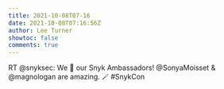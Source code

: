 ```yaml
---
title: 2021-10-08T07-16
date: 2021-10-08T07:16:56Z
author: Lee Turner
showtoc: false
comments: true
---
```


RT @snyksec: We 💜 our Snyk Ambassadors! @SonyaMoisset &amp; @magnologan are amazing. 🪄 #SnykCon

